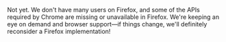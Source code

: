 Not yet. We don't have many users on Firefox, and some of the APIs required by Chrome are missing or unavailable in Firefox. We're keeping an eye on demand and browser support—if things change, we'll definitely reconsider a Firefox implementation!